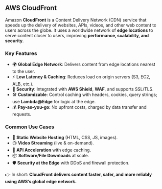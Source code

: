 ## AWS CloudFront

Amazon **CloudFront** is a Content Delivery Network (CDN) service that speeds up the delivery of websites, APIs, videos, and other web content to users across the globe. It uses a worldwide network of **edge locations** to serve content closer to users, improving **performance, scalability, and security**.

### Key Features
- 🌍 **Global Edge Network**: Delivers content from edge locations nearest to the user.  
- ⚡ **Low Latency & Caching**: Reduces load on origin servers (S3, EC2, ALB, etc.).  
- 🔐 **Security**: Integrated with **AWS Shield**, **WAF**, and supports SSL/TLS.  
- 🛠️ **Customizable**: Control caching with headers, cookies, query strings; use **Lambda@Edge** for logic at the edge.  
- 💰 **Pay-as-you-go**: No upfront costs, charged by data transfer and requests.  

### Common Use Cases
- 🚀 **Static Website Hosting** (HTML, CSS, JS, images).  
- 📺 **Video Streaming** (live & on-demand).  
- 🔄 **API Acceleration** with edge caching.  
- 📦 **Software/File Downloads** at scale.  
- 🛡️ **Security at the Edge** with DDoS and firewall protection.  

👉 In short: **CloudFront delivers content faster, safer, and more reliably using AWS’s global edge network.**
